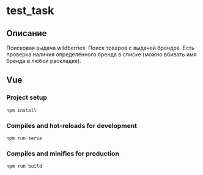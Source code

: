 # test_task

## Описание
Поисковая выдача wildberries. Поиск товаров с выдачей брендов. Есть проверка наличия определённого бренда в списке (можно вбивать имя бренда в любой раскладке).

## Vue

### Project setup
```
npm install
```

### Compiles and hot-reloads for development
```
npm run serve
```

### Compiles and minifies for production
```
npm run build
```
